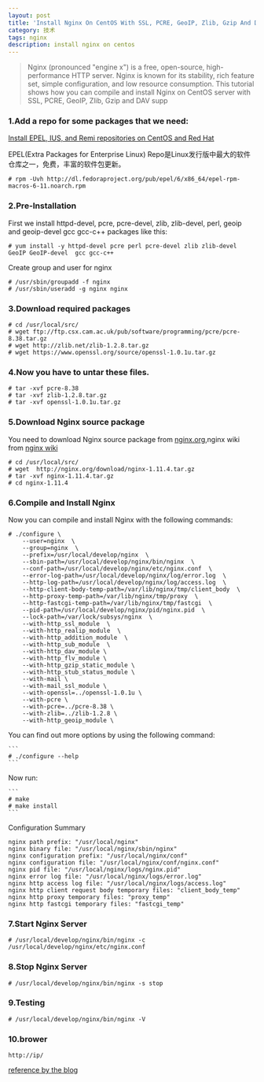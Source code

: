 ```yaml
---
layout: post
title: 'Install Nginx On CentOS With SSL, PCRE, GeoIP, Zlib, Gzip And DAV Support'
category: 技术
tags: nginx
description: install nginx on centos
---
```


> Nginx (pronounced "engine x") is a free, open-source, high-performance HTTP server. Nginx is known for its stability, rich feature set, simple configuration, and low resource consumption. This tutorial shows how you can compile and install Nginx on CentOS server with SSL, PCRE, GeoIP, Zlib, Gzip and DAV supp



### 1.Add a repo for some packages that we need:

[Install EPEL, IUS, and Remi repositories on CentOS and Red Hat](https://support.rackspace.com/how-to/install-epel-and-additional-repositories-on-centos-and-red-hat)

EPEL(Extra Packages for Enterprise Linux) Repo是Linux发行版中最大的软件仓库之一，免费，丰富的软件包更新。

```
# rpm -Uvh http://dl.fedoraproject.org/pub/epel/6/x86_64/epel-rpm-macros-6-11.noarch.rpm   
```

### 2.Pre-Installation

First we install httpd-devel, pcre, pcre-devel, zlib, zlib-devel, perl, geoip and geoip-devel  gcc gcc-c++ packages like this:

```
# yum install -y httpd-devel pcre perl pcre-devel zlib zlib-devel GeoIP GeoIP-devel  gcc gcc-c++
```

Create group and user for nginx

```
# /usr/sbin/groupadd -f nginx
# /usr/sbin/useradd -g nginx nginx
```

### 3.Download required packages

```
# cd /usr/local/src/
# wget ftp://ftp.csx.cam.ac.uk/pub/software/programming/pcre/pcre-8.38.tar.gz
# wget http://zlib.net/zlib-1.2.8.tar.gz
# wget https://www.openssl.org/source/openssl-1.0.1u.tar.gz
```

### 4.Now you have to untar these files.

```
# tar -xvf pcre-8.38
# tar -xvf zlib-1.2.8.tar.gz
# tar -xvf openssl-1.0.1u.tar.gz
```

### 5.Download Nginx source package

You need to download Nginx source package from [nginx.org](http://nginx.org/),nginx wiki from [nginx wiki](https://www.nginx.com/resources/wiki)

```
# cd /usr/local/src/
# wget  http://nginx.org/download/nginx-1.11.4.tar.gz
# tar -xvf nginx-1.11.4.tar.gz
# cd nginx-1.11.4
```

### 6.Compile and Install Nginx

Now you can compile and install Nginx with the following commands:

```
# ./configure \
    --user=nginx  \
    --group=nginx  \
    --prefix=/usr/local/develop/nginx  \
    --sbin-path=/usr/local/develop/nginx/bin/nginx  \
    --conf-path=/usr/local/develop/nginx/etc/nginx.conf  \
    --error-log-path=/usr/local/develop/nginx/log/error.log  \
    --http-log-path=/usr/local/develop/nginx/log/access.log  \
    --http-client-body-temp-path=/var/lib/nginx/tmp/client_body  \
    --http-proxy-temp-path=/var/lib/nginx/tmp/proxy  \
    --http-fastcgi-temp-path=/var/lib/nginx/tmp/fastcgi  \
    --pid-path=/usr/local/develop/nginx/pid/nginx.pid  \
    --lock-path=/var/lock/subsys/nginx  \
    --with-http_ssl_module  \
    --with-http_realip_module  \
    --with-http_addition_module  \
    --with-http_sub_module  \
    --with-http_dav_module \
    --with-http_flv_module \
    --with-http_gzip_static_module \
    --with-http_stub_status_module \
    --with-mail \
    --with-mail_ssl_module \
    --with-openssl=../openssl-1.0.1u \
    --with-pcre \
    --with-pcre=../pcre-8.38 \
    --with-zlib=../zlib-1.2.8 \
    --with-http_geoip_module \
```

You can find out more options by using the following command:

	```
	# ./configure --help
	```

Now run:

	```
	# make
	# make install
	```

Configuration Summary

```
nginx path prefix: "/usr/local/nginx"
nginx binary file: "/usr/local/nginx/sbin/nginx"
nginx configuration prefix: "/usr/local/nginx/conf"
nginx configuration file: "/usr/local/nginx/conf/nginx.conf"
nginx pid file: "/usr/local/nginx/logs/nginx.pid"
nginx error log file: "/usr/local/nginx/logs/error.log"
nginx http access log file: "/usr/local/nginx/logs/access.log"
nginx http client request body temporary files: "client_body_temp"
nginx http proxy temporary files: "proxy_temp"
nginx http fastcgi temporary files: "fastcgi_temp"
```

### 7.Start Nginx Server

```
# /usr/local/develop/nginx/bin/nginx -c /usr/local/develop/nginx/etc/nginx.conf
```

### 8.Stop Nginx Server

```
# /usr/local/develop/nginx/bin/nginx -s stop
```

### 9.Testing

```
# /usr/local/develop/nginx/bin/nginx -V
```

### 10.brower

```
http://ip/
```

[reference by the blog](https://www.howtoforge.com/install-nginx-on-centos-5.5-with-ssl-pcre-geoip-zlib-gzip-and-dav-support)
